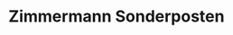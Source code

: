 ---
title: "Zimmermann Sonderposten"
url: /oldenburg/zimmermann-sonderposten-am-alexanderhaus/
shop: Kramladen
---